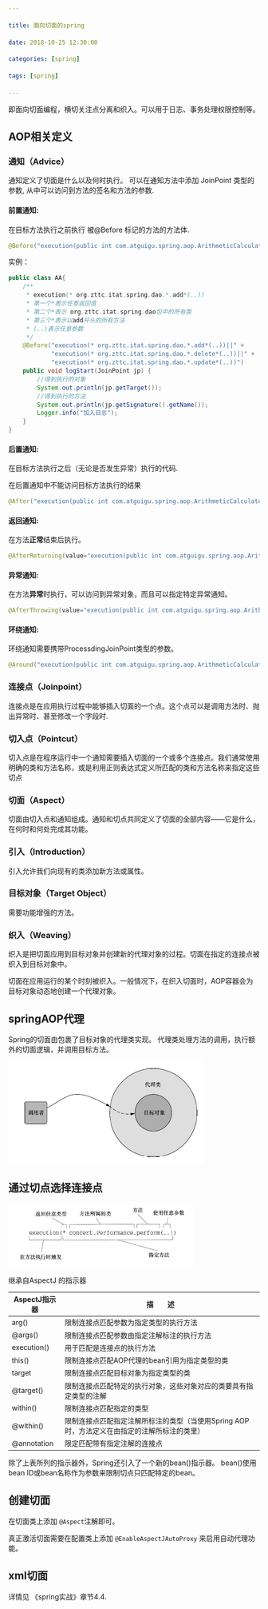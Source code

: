 ```yaml
---

title: 面向切面的spring

date: 2018-10-25 12:30:00

categories: [spring]

tags: [spring]

---
```




即面向切面编程，横切关注点分离和织入。可以用于日志、事务处理权限控制等。


<!--more-->

## AOP相关定义

### 通知（Advice）

通知定义了切面是什么以及何时执行。
可以在通知方法中添加 JoinPoint 类型的参数, 从中可以访问到方法的签名和方法的参数.

#### 前置通知:

在目标方法执行之前执行 被@Before 标记的方法的方法体.

```java
@Before("execution(public int com.atguigu.spring.aop.ArithmeticCalculator.*(int, int))")
```

实例：

```java
public class AA{
	/**
	 * execution(* org.zttc.itat.spring.dao.*.add*(..))
	 * 第一个*表示任意返回值
	 * 第二个*表示 org.zttc.itat.spring.dao包中的所有类
	 * 第三个*表示以add开头的所有方法
	 * (..)表示任意参数
	 */
	@Before("execution(* org.zttc.itat.spring.dao.*.add*(..))||" +
			"execution(* org.zttc.itat.spring.dao.*.delete*(..))||" +
			"execution(* org.zttc.itat.spring.dao.*.update*(..))")
	public void logStart(JoinPoint jp) {
		//得到执行的对象
		System.out.println(jp.getTarget());
		//得到执行的方法
		System.out.println(jp.getSignature().getName());
		Logger.info("加入日志");
	}
}
```

#### 后置通知:
在目标方法执行之后（无论是否发生异常）执行的代码.

在后置通知中不能访问目标方法执行的结果

```java
@After("execution(public int com.atguigu.spring.aop.ArithmeticCalculator.*(int, int))")
```

#### 返回通知:
在方法**正常**结束后执行。

```java
@AfterReturning(value="execution(public int com.atguigu.spring.aop.ArithmeticCalculator.*(int, int))")
```

#### 异常通知:
在方法**异常**时执行，可以访问到异常对象，而且可以指定特定异常通知。

```java
@AfterThrowing(value="execution(public int com.atguigu.spring.aop.ArithmeticCalculator.*(int, int))")
```

#### 环绕通知:
环绕通知需要携带ProcessdingJoinPoint类型的参数。

```java
@Around("execution(public int com.atguigu.spring.aop.ArithmeticCalculator.*(int, int))")
```

### 连接点（Joinpoint）

连接点是在应用执行过程中能够插入切面的一个点。这个点可以是调用方法时、抛出异常时、甚至修改一个字段时.

### 切入点（Pointcut）

切入点是在程序运行中一个通知需要插入切面的一个或多个连接点。我们通常使用明确的类和方法名称，或是利用正则表达式定义所匹配的类和方法名称来指定这些切点

### 切面（Aspect）

切面由切入点和通知组成。通知和切点共同定义了切面的全部内容——它是什么，在何时和何处完成其功能。

### 引入（Introduction）

引入允许我们向现有的类添加新方法或属性。

### 目标对象（Target Object）

需要功能增强的方法。

### 织入（Weaving）

织入是把切面应用到目标对象并创建新的代理对象的过程。切面在指定的连接点被织入到目标对象中。

切面在应用运行的某个时刻被织入。一般情况下，在织入切面时，AOP容器会为目标对象动态地创建一个代理对象。

## springAOP代理

Spring的切面由包裹了目标对象的代理类实现。
代理类处理方法的调用，执行额外的切面逻辑，并调用目标方法。

![](面向切面的spring/springAOP调用.png)


## 通过切点选择连接点

![](面向切面的spring/定义切点.png)


继承自AspectJ 的指示器


|AspectJ指示器 |描　　述|
|-------|-----------------|
|arg()| 限制连接点匹配参数为指定类型的执行方法|
|@args()| 限制连接点匹配参数由指定注解标注的执行方法|
|execution() |用于匹配是连接点的执行方法|
|this()| 限制连接点匹配AOP代理的bean引用为指定类型的类|
|target |限制连接点匹配目标对象为指定类型的类|
|@target()| 限制连接点匹配特定的执行对象，这些对象对应的类要具有指定类型的注解|
|within() |限制连接点匹配指定的类型|
|@within()|限制连接点匹配指定注解所标注的类型（当使用Spring AOP时，方法定义在由指定的注解所标注的类里）|
|@annotation |限定匹配带有指定注解的连接点|

除了上表所列的指示器外，Spring还引入了一个新的bean()指示器。
bean()使用bean ID或bean名称作为参数来限制切点只匹配特定的bean。

## 创建切面

在切面类上添加 `@Aspect`注解即可。

真正激活切面需要在配置类上添加 `@EnableAspectJAutoProxy` 来启用自动代理功能。

## xml切面

详情见 《spring实战》章节4.4.

